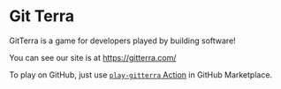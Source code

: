 # Git Terra

GitTerra is a game for developers played by building software!

You can see our site is at https://gitterra.com/

To play on GitHub, just use [`play-gitterra` Action](https://github.com/marketplace/actions/play-gitterra) in GitHub Marketplace.
